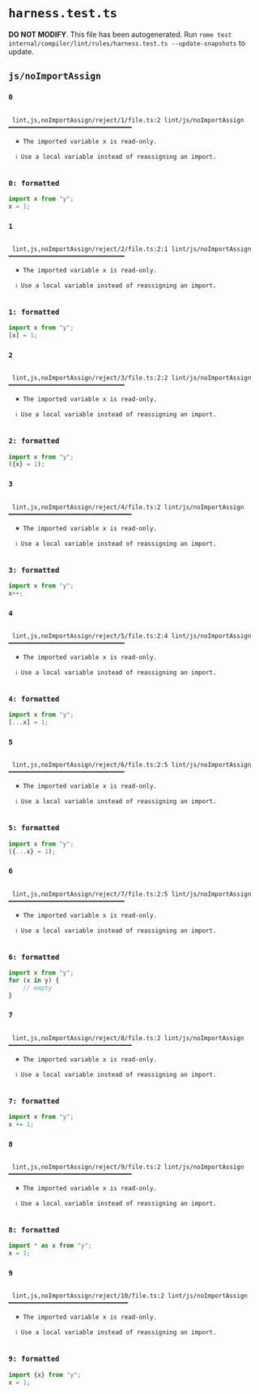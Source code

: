 # `harness.test.ts`

**DO NOT MODIFY**. This file has been autogenerated. Run `rome test internal/compiler/lint/rules/harness.test.ts --update-snapshots` to update.

## `js/noImportAssign`

### `0`

```

 lint,js,noImportAssign/reject/1/file.ts:2 lint/js/noImportAssign ━━━━━━━━━━━━━━━━━━━━━━━━━━━━━━━━━━

  ✖ The imported variable x is read-only.

  ℹ Use a local variable instead of reassigning an import.


```

### `0: formatted`

```ts
import x from "y";
x = 1;

```

### `1`

```

 lint,js,noImportAssign/reject/2/file.ts:2:1 lint/js/noImportAssign ━━━━━━━━━━━━━━━━━━━━━━━━━━━━━━━━

  ✖ The imported variable x is read-only.

  ℹ Use a local variable instead of reassigning an import.


```

### `1: formatted`

```ts
import x from "y";
[x] = 1;

```

### `2`

```

 lint,js,noImportAssign/reject/3/file.ts:2:2 lint/js/noImportAssign ━━━━━━━━━━━━━━━━━━━━━━━━━━━━━━━━

  ✖ The imported variable x is read-only.

  ℹ Use a local variable instead of reassigning an import.


```

### `2: formatted`

```ts
import x from "y";
({x} = 1);

```

### `3`

```

 lint,js,noImportAssign/reject/4/file.ts:2 lint/js/noImportAssign ━━━━━━━━━━━━━━━━━━━━━━━━━━━━━━━━━━

  ✖ The imported variable x is read-only.

  ℹ Use a local variable instead of reassigning an import.


```

### `3: formatted`

```ts
import x from "y";
x++;

```

### `4`

```

 lint,js,noImportAssign/reject/5/file.ts:2:4 lint/js/noImportAssign ━━━━━━━━━━━━━━━━━━━━━━━━━━━━━━━━

  ✖ The imported variable x is read-only.

  ℹ Use a local variable instead of reassigning an import.


```

### `4: formatted`

```ts
import x from "y";
[...x] = 1;

```

### `5`

```

 lint,js,noImportAssign/reject/6/file.ts:2:5 lint/js/noImportAssign ━━━━━━━━━━━━━━━━━━━━━━━━━━━━━━━━

  ✖ The imported variable x is read-only.

  ℹ Use a local variable instead of reassigning an import.


```

### `5: formatted`

```ts
import x from "y";
({...x} = 1);

```

### `6`

```

 lint,js,noImportAssign/reject/7/file.ts:2:5 lint/js/noImportAssign ━━━━━━━━━━━━━━━━━━━━━━━━━━━━━━━━

  ✖ The imported variable x is read-only.

  ℹ Use a local variable instead of reassigning an import.


```

### `6: formatted`

```ts
import x from "y";
for (x in y) {
	// empty
}

```

### `7`

```

 lint,js,noImportAssign/reject/8/file.ts:2 lint/js/noImportAssign ━━━━━━━━━━━━━━━━━━━━━━━━━━━━━━━━━━

  ✖ The imported variable x is read-only.

  ℹ Use a local variable instead of reassigning an import.


```

### `7: formatted`

```ts
import x from "y";
x += 1;

```

### `8`

```

 lint,js,noImportAssign/reject/9/file.ts:2 lint/js/noImportAssign ━━━━━━━━━━━━━━━━━━━━━━━━━━━━━━━━━━

  ✖ The imported variable x is read-only.

  ℹ Use a local variable instead of reassigning an import.


```

### `8: formatted`

```ts
import * as x from "y";
x = 1;

```

### `9`

```

 lint,js,noImportAssign/reject/10/file.ts:2 lint/js/noImportAssign ━━━━━━━━━━━━━━━━━━━━━━━━━━━━━━━━━

  ✖ The imported variable x is read-only.

  ℹ Use a local variable instead of reassigning an import.


```

### `9: formatted`

```ts
import {x} from "y";
x = 1;

```
